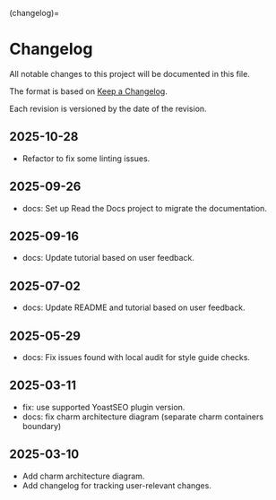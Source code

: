 (changelog)=

# Changelog

All notable changes to this project will be documented in this file.

The format is based on [Keep a Changelog](https://keepachangelog.com/en/1.1.0/).

Each revision is versioned by the date of the revision.

## 2025-10-28

- Refactor to fix some linting issues.

## 2025-09-26

- docs: Set up Read the Docs project to migrate the documentation.

## 2025-09-16

- docs: Update tutorial based on user feedback.

## 2025-07-02

- docs: Update README and tutorial based on user feedback.

## 2025-05-29

- docs: Fix issues found with local audit for style guide checks.

## 2025-03-11

- fix: use supported YoastSEO plugin version.
- docs: fix charm architecture diagram (separate charm containers boundary)

## 2025-03-10

- Add charm architecture diagram.
- Add changelog for tracking user-relevant changes.
